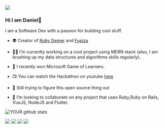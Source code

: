 <img src="https://github.com/katungi/katungi/blob/master/images/githubcoverpage.png">

### Hi I am Daniel👋

I am a Software Dev with a passion for building cool stuff.

- 👽 Creator of [Ruby Gemer](https://github.com/marketplace/actions/ruby-gemer) and [Fupiza](http://fupiza.herokuapp.com/)
- 🤸‍♂️ I’m currently working on a cool project using MERN stack (also, I am brushing up my data structures and algorithms skills regularly).


- 🥳 I recently won Microsoft Game of Learners. 

- 📺 You can watch the Hackathon on youtube [here](https://www.youtube.com/watch?v=KzEIiYP3r6U&t=17s)

- 🤡 Still trying to figure this open source thing out

- 🤝 I’m looking to collaborate on any project that uses Ruby,Ruby on Rails, VueJS, NodeJS and Flutter. 

![YOUR github stats](https://github-readme-stats.vercel.app/api?username=katungi&show_icons=true&theme=radical)   

[<img src="https://img.shields.io/badge/twitter-%231DA1F2.svg?&style=for-the-badge&logo=twitter&logoColor=white" />](https://twitter.com/WarriorRapid) [<img src="https://img.shields.io/badge/medium-%2312100E.svg?&style=for-the-badge&logo=medium&logoColor=white" />](https://medium.com/@dankatdennis)  [<img src="https://img.shields.io/badge/linkedin-%230077B5.svg?&style=for-the-badge&logo=linkedin&logoColor=white" />](https://www.linkedin.com/in/daniel-dennis-7471401a5/) [<img src = "https://img.shields.io/badge/instagram-%23E4405F.svg?&style=for-the-badge&logo=instagram&logoColor=white">](https://www.instagram.com/kenyanboydoingthings)

